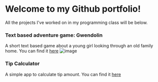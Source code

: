 # Welcome to my Github portfolio!

All the projects I've worked on in my programming class will be below.

### Text based adventure game: Gwendolin
A short text based game about a young girl looking through an old family home. You can find it [here](https://github.com/SnaXe64/Gwendolin)
![image](https://user-images.githubusercontent.com/129985128/230163545-977bedae-623b-4aee-84f0-f706abfb7c8e.png)

### Tip Calculator
A simple app to calculate tip amount. You can find it [here](https://github.com/SnaXe64/TipCalculator)

### 
